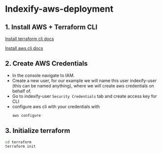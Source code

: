 # Indexify-aws-deployment
## 1. Install AWS + Terraform CLI
[Install terraform cli docs](https://developer.hashicorp.com/terraform/tutorials/aws-get-started/install-cli)

[Install aws cli docs](https://docs.aws.amazon.com/cli/latest/userguide/getting-started-install.html)


## 2. Create AWS Credentials
- In the console navigate to IAM.
- Create a new user, for our example we will name this user indexify-user (this can be named anything), where we will create aws credentials on behalf of.
- Go to indexify-user `Security Credentials` tab and create access key for CLI
- configure aws cli with your credentials with 
  ```bash
  aws configure
  ```

## 3. Initialize terraform
```bash
cd terraform
terraform init
```